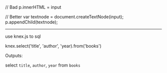 // Bad
p.innerHTML = input

// Better
var textnode = document.createTextNode(input);
p.appendChild(textnode);

---

use knex.js to sql

knex.select('title', 'author', 'year).from('books')

Outputs:

select `title`, `author`, `year` from `books`
